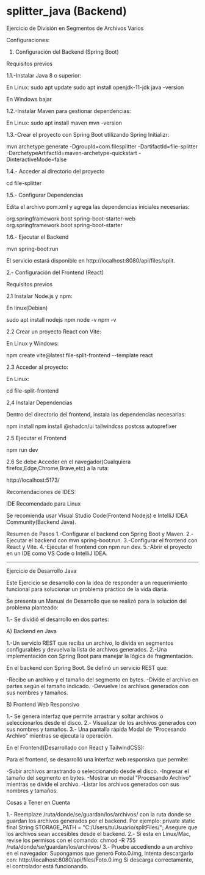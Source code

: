 # splitter_java (Backend)
Ejercicio de División en Segmentos de Archivos Varios

Configuraciones:

1. Configuración del Backend (Spring Boot)

Requisitos previos

1.1.-Instalar Java 8 o superior:

En Linux:
sudo apt update
sudo apt install openjdk-11-jdk
java -version

En Windows bajar

1.2.-Instalar Maven para gestionar dependencias:

En Linux:
sudo apt install maven
mvn -version

1.3.-Crear el proyecto con Spring Boot utilizando Spring Initializr:

mvn archetype:generate -DgroupId=com.filesplitter -DartifactId=file-splitter -DarchetypeArtifactId=maven-archetype-quickstart -DinteractiveMode=false

1.4.- Acceder al directorio del proyecto

cd file-splitter

1.5.- Configurar Dependencias

Edita el archivo pom.xml y agrega las dependencias iniciales necesarias:

<dependencies>
    <dependency>
        <groupId>org.springframework.boot</groupId>
        <artifactId>spring-boot-starter-web</artifactId>
    </dependency>
    <dependency>
        <groupId>org.springframework.boot</groupId>
        <artifactId>spring-boot-starter</artifactId>
    </dependency>
</dependencies>

1.6.- Ejecutar el Backend

mvn spring-boot:run

El servicio estará disponible en http://localhost:8080/api/files/split.

2.- Configuración del Frontend (React)

Requisitos previos

2.1 Instalar Node.js y npm:

En linux(Debian)

sudo apt install nodejs npm
node -v
npm -v

2.2 Crear un proyecto React con Vite:

En Linux y Windows:

npm create vite@latest file-split-frontend --template react

2.3 Acceder al proyecto:

En Linux:

cd file-split-frontend

2,4 Instalar Dependencias

Dentro del directorio del frontend, instala las dependencias necesarias:

npm install
npm install @shadcn/ui tailwindcss postcss autoprefixer

2.5 Ejecutar el Frontend

npm run dev

2.6 Se debe Acceder en el navegador(Cualquiera firefox,Edge,Chrome,Brave,etc) a la ruta:

   http://localhost:5173/

Recomendaciones de IDES:

IDE Recomendado para Linux

Se recomienda usar Visual Studio Code(Frontend Nodejs) e IntelliJ IDEA Community(Backend Java).

Resumen de Pasos
1.-Configurar el backend con Spring Boot y Maven.
2.-Ejecutar el backend con mvn spring-boot:run.
3.-Configurar el frontend con React y Vite.
4.-Ejecutar el frontend con npm run dev.
5.-Abrir el proyecto en un IDE como VS Code o IntelliJ IDEA.

-----------------------------------------------------------------------------------------------

Ejercicio de Desarrollo Java

Este Ejercicio se desarrolló con la idea de responder a un requerimiento funcional
para solucionar un problema práctico de la vida diaria.

Se presenta un Manual de Desarrollo que se realizó para la solución del problema planteado:

1.- Se dividió el desarrollo en dos partes:

A) Backend en Java

1.-Un servicio REST que reciba un archivo, lo divida en segmentos configurables y devuelva la lista de archivos generados.
2.-Una implementación con Spring Boot para manejar la lógica de fragmentación.

En el backend con Spring Boot. Se definó un servicio REST que:

-Recibe un archivo y el tamaño del segmento en bytes.
-Divide el archivo en partes según el tamaño indicado.
-Devuelve los archivos generados con sus nombres y tamaños.

B) Frontend Web Responsivo

1.- Se genera interfaz que permite arrastrar y soltar archivos o seleccionarlos desde el disco.
2.- Visualizar de los archivos generados con sus nombres y tamaños.
3.- Una pantalla rápida Modal de "Procesando Archivo" mientras se ejecuta la operación.

En el Frontend(Desarrollado con React y TailwindCSS):

Para el frontend, se desarrolló una interfaz web responsiva que permite:

-Subir archivos arrastrando o seleccionando desde el disco.
-Ingresar el tamaño del segmento en bytes.
-Mostrar un modal "Procesando Archivo" mientras se divide el archivo.
-Listar los archivos generados con sus nombres y tamaños.

Cosas a Tener en Cuenta

1.- Reemplaze  /ruta/donde/se/guardan/los/archivos/ con la ruta donde se guardan los archivos generados por el backend.
 Por ejemplo:
  private static final String STORAGE_PATH = "C:/Users/tuUsuario/splitFiles/";
Asegure que los archivos sean accesibles desde el backend.
2.- Si esta en Linux/Mac, revise los permisos con el comando:
  chmod -R 755 /ruta/donde/se/guardan/los/archivos/
3.- Pruebe accediendo a un archivo en el navegador:
 Supongamos que generó Foto.0.img, intenta descargarlo con:
    http://localhost:8080/api/files/Foto.0.img
Si descarga correctamente, el controlador está funcionando.


